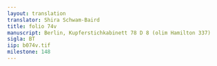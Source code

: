 ```yaml
---
layout: translation
translator: Shira Schwam-Baird
title: folio 74v
manuscript: Berlin, Kupferstichkabinett 78 D 8 (olim Hamilton 337)
sigla: BT
iip: b074v.tif
milestone: 148
---
```

